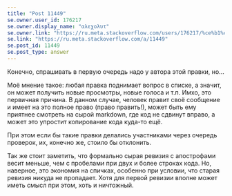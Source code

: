 ```yaml
---
title: "Post 11449"
se.owner.user_id: 176217
se.owner.display_name: "αλεχολυτ"
se.owner.link: "https://ru.meta.stackoverflow.com/users/176217/%ce%b1%ce%bb%ce%b5%cf%87%ce%bf%ce%bb%cf%85%cf%84"
se.link: "https://ru.meta.stackoverflow.com/a/11449"
se.post_id: 11449
se.post_type: answer
---
```

<p>Конечно, спрашивать в первую очередь надо у автора этой правки, но...</p>
<p>Моё мнение такое: любая правка поднимает вопрос в списке, а значит, он может получить новые просмотры, новые голоса и т.п. Имхо, это первичная причина. В данном случае, человек правит своё сообщение и имеет на это полное право (право править!), может быть ему приятнее смотреть на сырой markdown, где код не сдвинут вправо, а может это упростит копирование кода куда-то ещё.</p>
<p>При этом если бы такие правки делались участниками через очередь проверок, их, конечно же, стоило бы отклонить.</p>
<p>Так же стоит заметить, что формально сырая ревизия с апострофами весит меньше, чем с пробелами при двух и более строках кода. Но, наверное, это экономия на спичках, особенно при условии, что старая ревизия никуда не пропадает. Хотя для первой ревизии вполне может иметь смысл при этом, хоть и ничтожный.</p>
